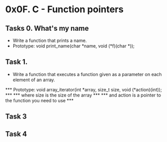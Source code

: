 # 0x0F. C - Function pointers

## Tasks 0. What's my name
- Write a function that prints a name.
- Prototype: void print_name(char *name, void (*f)(char *));

## Task 1. 
- Write a function that executes a function given as a parameter on each element of an array.

*** Prototype: void array_iterator(int *array, size_t size, void (*action)(int)); ***
*** where size is the size of the array ***
*** and action is a pointer to the function you need to use ***

## Task 3

## Task 4
